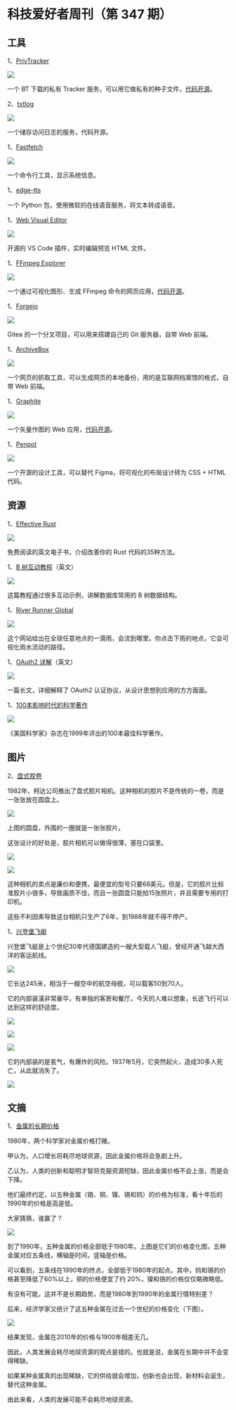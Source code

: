 # 科技爱好者周刊（第 347 期）

## 工具

1、[PrivTracker](https://privtracker.com/)

![](https://cdn.beekka.com/blogimg/asset/202501/bg2025011803.webp)

一个 BT 下载的私有 Tracker 服务，可以用它做私有的种子文件，[代码开源](https://github.com/meehow/privtracker)。

2、[txtlog](https://txtlog.net/)

![](https://cdn.beekka.com/blogimg/asset/202501/bg2025011804.webp)

一个储存访问日志的服务，代码开源。

1、[Fastfetch](https://github.com/fastfetch-cli/fastfetch)

![](https://cdn.beekka.com/blogimg/asset/202501/bg2025011923.webp)

一个命令行工具，显示系统信息。

1、[edge-tts](https://github.com/rany2/edge-tts)

一个 Python 包，使用微软的在线语音服务，将文本转成语音。

1、[Web Visual Editor](https://github.com/urin/vscode-web-visual-editor)

![](https://cdn.beekka.com/blogimg/asset/202410/bg2024101402.webp)

开源的 VS Code 插件，实时编辑预览 HTML 文件。

1、[FFmpeg Explorer](https://ffmpeg.lav.io/)

![](https://cdn.beekka.com/blogimg/asset/202410/bg2024101508.webp)

一个通过可视化图形、生成 FFmpeg 命令的网页应用，[代码开源](https://github.com/antiboredom/ffmpeg-explorer)。

1、[Forgejo](https://forgejo.org/)

![](https://cdn.beekka.com/blogimg/asset/202410/bg2024101702.webp)

Gitea 的一个分叉项目，可以用来搭建自己的 Git 服务器，自带 Web 前端。

1、[ArchiveBox](http://archivebox.io/)

![](https://cdn.beekka.com/blogimg/asset/202410/bg2024101703.webp)

一个网页的抓取工具，可以生成网页的本地备份，用的是互联网档案馆的格式，自带 Web 前端。

1、[Graphite](https://editor.graphite.rs/)

![](https://cdn.beekka.com/blogimg/asset/202410/bg2024101704.webp)

一个矢量作图的 Web 应用，[代码开源](https://github.com/GraphiteEditor/Graphite)。

1、[Penpot](https://penpot.app/)

![](https://cdn.beekka.com/blogimg/asset/202404/bg2024041001.webp)

一个开源的设计工具，可以替代 Figma，将可视化的布局设计转为 CSS + HTML 代码。

## 资源

1、[Effective Rust](https://www.lurklurk.org/effective-rust/title-page.html)

![](https://cdn.beekka.com/blogimg/asset/202503/bg2025030613.webp)

免费阅读的英文电子书，介绍改善你的 Rust 代码的35种方法。

1、[B 树互动教程](https://planetscale.com/blog/btrees-and-database-indexes)（英文）

![](https://cdn.beekka.com/blogimg/asset/202409/bg2024091213.webp)

这篇教程通过很多互动示例，讲解数据库常用的 B 树数据结构。

1、[River Runner Global](https://river-runner-global.samlearner.com/)

![](https://cdn.beekka.com/blogimg/asset/202501/bg2025012904.webp)

这个网站给出在全球任意地点的一滴雨，会流到哪里。你点击下雨的地点，它会可视化雨水流动的路径。

1、[OAuth2 详解](https://www.romaglushko.com/blog/whats-aouth2/)（英文）

![](https://cdn.beekka.com/blogimg/asset/202501/bg2025012907.webp)

一篇长文，详细解释了 OAuth2 认证协议，从设计思想到应用的方方面面。

1、[100本影响时代的科学著作](https://web.mnstate.edu/schwartz/centurylist2.html)

![](https://cdn.beekka.com/blogimg/asset/202502/bg2025020501.webp)

《美国科学家》杂志在1999年评出的100本最佳科学著作。

## 图片

2、[盘式胶卷](https://clickamericana.com/media/photography/what-happened-to-kodak-disc-camera-debuted-in-1982)

1982年，柯达公司推出了盘式胶片相机。这种相机的胶片不是传统的一卷，而是一张张放在圆盘上。

![](https://cdn.beekka.com/blogimg/asset/202209/bg2022090509.webp)

上图的圆盘，外围的一圈就是一张张胶片。

这张设计的好处是，胶片相机可以做得很薄，塞在口袋里。

![](https://cdn.beekka.com/blogimg/asset/202209/bg2022090510.webp)

![](https://cdn.beekka.com/blogimg/asset/202209/bg2022090511.webp)

这种相机的卖点是廉价和便携，最便宜的型号只要68美元。但是，它的胶片比标准胶片小很多，导致画质不佳，而且一张圆盘只能拍15张照片，并且需要专用的打印机。

这些不利因素导致这台相机只生产了6年，到1988年就不得不停产。

1、[兴登堡飞艇](https://rarehistoricalphotos.com/hindenburg-interior-photos/)

兴登堡飞艇是上个世纪30年代德国建造的一艘大型载人飞艇，曾经开通飞越大西洋的客运航线。

![](https://cdn.beekka.com/blogimg/asset/202409/bg2024090801.webp)

它长达245米，相当于一艘空中的航空母舰，可以载客50到70人。

它的内部装潢非常豪华，有单独的客房和餐厅。今天的人难以想象，长途飞行可以达到这样的舒适度。

![](https://cdn.beekka.com/blogimg/asset/202409/bg2024090802.webp)

![](https://cdn.beekka.com/blogimg/asset/202409/bg2024090803.webp)

![](https://cdn.beekka.com/blogimg/asset/202409/bg2024090804.webp)

它的内部装的是氢气，有爆炸的风险。1937年5月，它突然起火，造成30多人死亡，从此就消失了。

![](https://cdn.beekka.com/blogimg/asset/202409/bg2024090805.webp)

## 文摘

1、[金属的长期价格](https://ourworldindata.org/simon-ehrlich-bet)

1980年，两个科学家对金属价格打赌。

甲认为，人口增长将耗尽地球资源，因此金属价格将会急剧上升。

乙认为，人类的创新和聪明才智将克服资源短缺，因此金属价格不会上涨，而是会下降。

他们最终约定，以五种金属（铬、铜、镍、锡和钨）的价格为标准，看十年后的1990年的价格是高是低。

大家猜猜，谁赢了？

![](https://cdn.beekka.com/blogimg/asset/202501/bg2025011916.webp)

到了1990年，五种金属的价格全部低于1980年。上图是它们的价格变化图，五种金属对应五条线，横轴是时间，竖轴是价格。

可以看到，五条线在1990年的终点，全部低于1980年的起点。其中，钨和锡的价格甚至降低了60%以上，铜的价格便宜了约 20%，镍和铬的价格仅仅略微略低。

有没有可能，这并不是长期趋势，而是1980年到1990年的金属行情特别差？

后来，经济学家又统计了这五种金属在过去一个世纪的价格变化（下图）。

![](https://cdn.beekka.com/blogimg/asset/202501/bg2025011917.webp)

结果发现，金属在2010年的价格与1900年相差无几。

因此，人类发展会耗尽地球资源的观点是错的。也就是说，金属在长期中并不会变得稀缺。

如果某种金属真的出现稀缺，它的供给就会增加，创新也会出现，新材料会诞生，替代这种金属。

由此来看，人类的发展可能不会耗尽地球资源。
